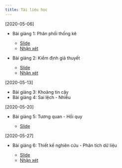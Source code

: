 ```yaml
---
title: Tài liệu học
---
```


[2020-05-06]

* Bài giảng 1: Phân phối thống kê 

    + [Slide](https://lampk.github.io/course_Epidemiology/slides/Slide_DTHUD_01_PPTK.html)
    + [Nhận xét](https://forms.gle/w9bNm8MsQwNF9sDK9)
    
* Bài giảng 2: Kiểm định giả thuyết

    + [Slide](https://lampk.github.io/course_Epidemiology/slides/Slide_DTHUD_02_KDGT1.html)
    + [Nhận xét](https://forms.gle/E1WaPCqkhix2JAKy9)
    
[2020-05-13]

* Bài giảng 3: Khoảng tin cậy
* Bài giảng 4: Sai lệch - Nhiễu

[2020-05-20]

* Bài giảng 5: Tương quan - Hồi quy

    + [Slide](https://lampk.github.io/course_Epidemiology/slides/Slide_DTHUD_03_TQHQ.html)
    
[2020-05-27]

* Bài giảng 6: Thiết kế nghiên cứu - Phân tích dữ liệu

    + [Slide](https://lampk.github.io/course_Epidemiology/slides/Slide_DTHUD_04_TKNC.html)
    + [Nhận xét](https://forms.gle/V5ZeH4hCogkwSQhz7)
    
    
